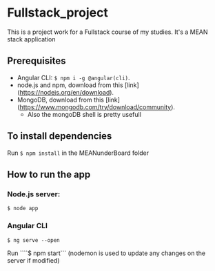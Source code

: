 # Fullstack_project

This is a project work for a Fullstack course of my studies. It's a MEAN stack application 

## Prerequisites
- Angular CLI: ```$ npm i -g @angular(cli)```.
- node.js and npm, download from this [link] (https://nodejs.org/en/download).
- MongoDB, download from this [link] (https://www.mongodb.com/try/download/community).
    - Also the mongoDB shell is pretty usefull

## To install dependencies
Run ```$ npm install``` in the MEANunderBoard folder

## How to run the app

### Node.js server:
```$ node app```

### Angular CLI
```$ ng serve --open```

Run ````$ npm start```
(nodemon is used to update any changes on the server if modified)
